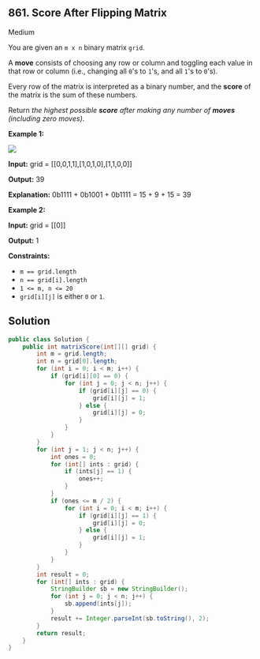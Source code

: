 ## 861\. Score After Flipping Matrix

Medium

You are given an `m x n` binary matrix `grid`.

A **move** consists of choosing any row or column and toggling each value in that row or column (i.e., changing all `0`'s to `1`'s, and all `1`'s to `0`'s).

Every row of the matrix is interpreted as a binary number, and the **score** of the matrix is the sum of these numbers.

Return _the highest possible **score** after making any number of **moves** (including zero moves)_.

**Example 1:**

![](https://assets.leetcode.com/uploads/2021/07/23/lc-toogle1.jpg)

**Input:** grid = \[\[0,0,1,1],[1,0,1,0],[1,1,0,0]]

**Output:** 39

**Explanation:** 0b1111 + 0b1001 + 0b1111 = 15 + 9 + 15 = 39

**Example 2:**

**Input:** grid = \[\[0]]

**Output:** 1

**Constraints:**

*   `m == grid.length`
*   `n == grid[i].length`
*   `1 <= m, n <= 20`
*   `grid[i][j]` is either `0` or `1`.

## Solution

```java
public class Solution {
    public int matrixScore(int[][] grid) {
        int m = grid.length;
        int n = grid[0].length;
        for (int i = 0; i < m; i++) {
            if (grid[i][0] == 0) {
                for (int j = 0; j < n; j++) {
                    if (grid[i][j] == 0) {
                        grid[i][j] = 1;
                    } else {
                        grid[i][j] = 0;
                    }
                }
            }
        }
        for (int j = 1; j < n; j++) {
            int ones = 0;
            for (int[] ints : grid) {
                if (ints[j] == 1) {
                    ones++;
                }
            }
            if (ones <= m / 2) {
                for (int i = 0; i < m; i++) {
                    if (grid[i][j] == 1) {
                        grid[i][j] = 0;
                    } else {
                        grid[i][j] = 1;
                    }
                }
            }
        }
        int result = 0;
        for (int[] ints : grid) {
            StringBuilder sb = new StringBuilder();
            for (int j = 0; j < n; j++) {
                sb.append(ints[j]);
            }
            result += Integer.parseInt(sb.toString(), 2);
        }
        return result;
    }
}
```